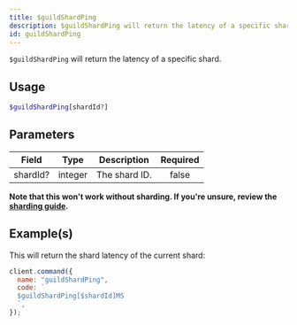 ```yaml
---
title: $guildShardPing
description: $guildShardPing will return the latency of a specific shard.
id: guildShardPing
---
```


`$guildShardPing` will return the latency of a specific shard.

## Usage

```php
$guildShardPing[shardId?]
```

## Parameters

| Field    | Type    | Description   | Required |
| -------- | ------- | ------------- | :------: |
| shardId? | integer | The shard ID. |  false   |

**Note that this won't work without sharding. If you're unsure, review the [sharding guide](../../guides/client/6sharding.md).**

## Example(s)

This will return the shard latency of the current shard:

```javascript
client.command({
  name: "guildShardPing",
  code: `
  $guildShardPing[$shardId]MS
  `,
});
```
